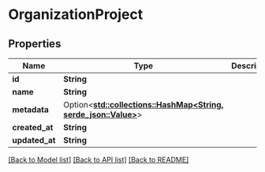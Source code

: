 # OrganizationProject

## Properties

Name | Type | Description | Notes
------------ | ------------- | ------------- | -------------
**id** | **String** |  | 
**name** | **String** |  | 
**metadata** | Option<[**std::collections::HashMap<String, serde_json::Value>**](serde_json::Value.md)> |  | [optional]
**created_at** | **String** |  | 
**updated_at** | **String** |  | 

[[Back to Model list]](../README.md#documentation-for-models) [[Back to API list]](../README.md#documentation-for-api-endpoints) [[Back to README]](../README.md)


